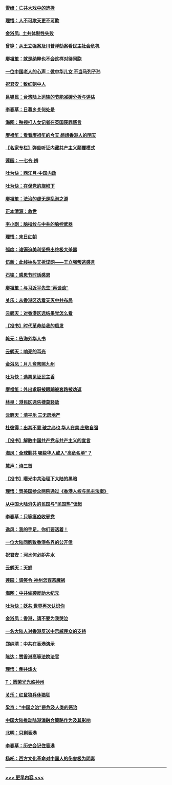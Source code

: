 #### [雪绮：亡共大戏中的选择](../pages/nsc993/n11699922.md?t=12050911) 
#### [理悟：人不可欺天更不可欺](../pages/nsc993/n11699657.md?t=12050911) 
#### [金浴凤:  土共体制性失败](../pages/nsc993/n11699361.md?t=12050911) 
#### [曾铮：从王立强案及川普弹劾案看民主社会危机](../pages/nsc993/n11699318.md?t=12050911) 
#### [廖祖笙：就是纳粹也不会这样对待同胞](../pages/nsc993/n11697658.md?t=12050911) 
#### [一位中国老人的心声：做中华儿女 不当马列子孙](../pages/nsc993/n11697525.md?t=12050911) 
#### [祝君安：致红朝中人](../pages/nsc993/n11697518.md?t=12050911) 
#### [吕锡民：台湾陆上运输的节能减碳分析与评估](../pages/nsc993/n11694983.md?t=12050911) 
#### [李春草：日暮乡关何处是](../pages/nsc993/n11694805.md?t=12050911) 
#### [海网：殃视打人女记者在英国获罪感言](../pages/nsc993/n11693832.md?t=12050911) 
#### [廖祖笙：看看廖祖笙的今天 想想香港人的明天](../pages/nsc993/n11693707.md?t=12050911) 
#### [【名家专栏】弹劾听证内藏共产主义颠覆模式](../pages/nsc993/n11693563.md?t=12050911) 
#### [莲园：一七令‧辨](../pages/nsc993/n11692558.md?t=12050911) 
#### [吐为快：西江月·中国内政](../pages/nsc993/n11692071.md?t=12050911) 
#### [吐为快：在保党的旗帜下](../pages/nsc993/n11691188.md?t=12050911) 
#### [廖祖笙：法治的虚无是乱港之源](../pages/nsc993/n11690605.md?t=12050911) 
#### [正本清源：救世](../pages/nsc993/n11689134.md?t=12050911) 
#### [李小刚：脑指纹与中共的脑控武器](../pages/nsc993/n11688900.md?t=12050911) 
#### [理悟：末日红朝](../pages/nsc993/n11688829.md?t=12050911) 
#### [弧度：谁逼迫美利坚祭出终极大杀器](../pages/nsc993/n11688735.md?t=12050911) 
#### [伍新：此线抽头天拆谍网——王立强叛逃感言](../pages/nsc993/n11687981.md?t=12050911) 
#### [石铭：感恩节时话感恩](../pages/nsc993/n11687568.md?t=12050911) 
#### [廖祖笙：与习近平先生“再谈谈”](../pages/nsc993/n11687005.md?t=12050911) 
#### [关乐：从香港区选看天灭中共布局](../pages/nsc993/n11686647.md?t=12050911) 
#### [云鹤天：对香港区选结果党怎么看](../pages/nsc993/n11686216.md?t=12050911) 
#### [【投书】时代革命给我的启发](../pages/nsc993/n11684287.md?t=12050911) 
#### [乾元：告海外华人书](../pages/nsc993/n11684044.md?t=12050911) 
#### [云鹤天：响亮的耳光](../pages/nsc993/n11684254.md?t=12050911) 
#### [金浴凤：月儿弯弯照九州](../pages/nsc993/n11684231.md?t=12050911) 
#### [吐为快：选票见证民主香](../pages/nsc993/n11684206.md?t=12050911) 
#### [廖祖笙：外出求职被跟踪被套路被劝返](../pages/nsc993/n11683874.md?t=12050911) 
#### [林泉：港民区选告捷莫轻敌](../pages/nsc993/n11683930.md?t=12050911) 
#### [云鹤天：清平乐 三无房地产](../pages/nsc993/n11681521.md?t=12050911) 
#### [杜彼得：出其不意 破之必也 华人在美 庄敬自强](../pages/nsc993/n11679554.md?t=12050911) 
#### [【投书】解散中国共产党与共产主义的宣言](../pages/nsc993/n11679177.md?t=12050911) 
#### [海风：全球剿共 哪些华人或入“高危名单”？](../pages/nsc993/n11678617.md?t=12050911) 
#### [慧声：诗三首](../pages/nsc993/n11678848.md?t=12050911) 
#### [【投书】曝光中共治理下大陆的黑暗](../pages/nsc993/n11678674.md?t=12050911) 
#### [理悟：贺美国参众两院通过《香港人权与民主法案》](../pages/nsc993/n11678104.md?t=12050911) 
#### [从中国大陆消失的民国与“民国热”谈起](../pages/nsc993/n11678075.md?t=12050911) 
#### [李春草：只等瘟疫收邪党](../pages/nsc993/n11677308.md?t=12050911) 
#### [逸风：我的手足，你们要活着！](../pages/nsc993/n11676352.md?t=12050911) 
#### [一位大陆同胞致香港各界的公开信](../pages/nsc993/n11675761.md?t=12050911) 
#### [祝君安：河水何必妒井水](../pages/nsc993/n11675746.md?t=12050911) 
#### [云鹤天：天怒](../pages/nsc993/n11675718.md?t=12050911) 
#### [莲园：调笑令‧神州怎容恶魔祸](../pages/nsc993/n11675648.md?t=12050911) 
#### [海网：中共偷袭反助大纪元](../pages/nsc993/n11673515.md?t=12050911) 
#### [吐为快：妖共 世界再次认识你](../pages/nsc993/n11673506.md?t=12050911) 
#### [金浴凤：香港，请不要为我哭泣](../pages/nsc993/n11673248.md?t=12050911) 
#### [一名大陆人对香港反送中示威民众的支持](../pages/nsc993/n11672615.md?t=12050911) 
#### [郑纯清：中共在香港演示](../pages/nsc993/n11670539.md?t=12050911) 
#### [陈达：赞香港高等法院法官](../pages/nsc993/n11669542.md?t=12050911) 
#### [理悟：倒共烽火](../pages/nsc993/n11668844.md?t=12050911) 
#### [T：愿荣光光临神州](../pages/nsc993/n11668421.md?t=12050911) 
#### [关乐：红鼠狼兵休猖狂](../pages/nsc993/n11668378.md?t=12050911) 
#### [梁京：“中国之治”是危及人类的恶治](../pages/nsc993/n11668328.md?t=12050911) 
#### [中国大陆推动陆港澳融合策略作为及其影响](../pages/nsc993/n11668157.md?t=12050911) 
#### [北明：只剩香港](../pages/nsc993/n11668002.md?t=12050911) 
#### [李春草：历史会记住香港](../pages/nsc993/n11667927.md?t=12050911) 
#### [杨吒：西方文化革命对中国人的伤害极为阴毒](../pages/nsc993/n11664521.md?t=12050911) 

----
#### [ >>> 更早内容 <<< ](../indexes/nsc993-earlier.md)
